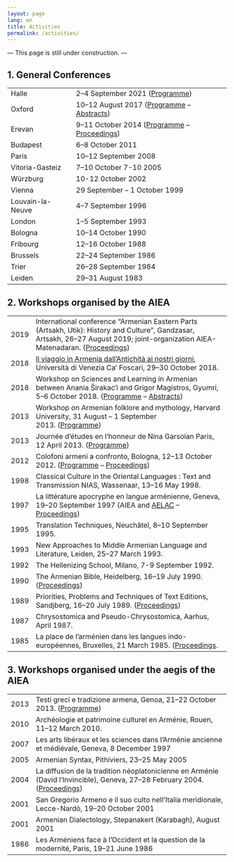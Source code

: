 ```yaml
---
layout: page
lang: en
title: Activities
permalink: /activities/
---
```

— This page is still under construction. —
## 1. General Conferences

| | |
|------|-------------|
|Halle|2–4 September 2021 ([Programme](/public/programme_halle_2021.pdf))|
|Oxford|10–12 August 2017 ([Programme](/public/programme_oxford_2017.pdf) – [Abstracts](/public/abstracts_oxford_2017.pdf))|
|Erevan|9–11 October 2014 ([Programme](/public/programme_erevan_2014.pdf) – [Proceedings](https://www.matenadaran.am/ftp/data/Banber-21.pdf))|
|Budapest|6–8 October 2011|
|Paris|10–12 September 2008|
|Vitoria-Gasteiz|7–10 October 7-10 2005|
|Würzburg|10-12 0ctober 2002|
|Vienna|29 September – 1 October 1999|
|Louvain-la-Neuve|4–7 September 1996|
|London|1–5 September 1993|
|Bologna|10–14 October 1990|
|Fribourg|12–16 October 1988|
|Brussels|22–24 September 1986|
|Trier|26–28 September 1984|
|Leiden|29–31 August 1983|



## 2. Workshops organised by the AIEA

| | |
|------|-------------|
|2019|International conference “Armenian Eastern Parts (Artsakh, Utik): History and Culture”, Gandzasar, Artsakh, 26–27 August 2019; joint-organization AIEA-Matenadaran. ([Proceedings](https://www.matenadaran.am/ftp/data/Banber-29.pdf))|
|2018|[Il viaggio in Armenia dall’Antichità ai nostri giorni](https://www.unive.it/data/33113/1/23655), Università di Venezia Ca’ Foscari, 29–30 October 2018.|
|2018|Workshop on Sciences and Learning in Armenian between Anania Širakac‘i and Grigor Magistros, Gyumri, 5–6 October 2018. ([Programme](/public/programme_gyumri_2018.pdf) – [Abstracts](/public/abstracts_gyumri_2018.pdf))|
|2013|Workshop on Armenian folklore and mythology, Harvard University, 31 August – 1 September 2013. ([Programme](/public/programme_harvard_2013.pdf))|
|2013|Journée d’études en l’honneur de Nina Garsoïan Paris, 12 April 2013. ([Programme](/public/programme_paris_2013.pdf))|
|2012|Colofoni armeni a confronto, Bologna, 12–13 October 2012. ([Programme](/public/programme_bologna_2012.pdf) – [Proceedings](https://www.orientaliachristiana.it/orientalia-christiana-analecta.htm#:~:text=299.%20Anna,pp.%20454%2C%20%E2%82%AC%2043%2C00))|
|1998|Classical Culture in the Oriental Languages : Text and Transmission NIAS, Wassenaar, 13–16 May 1998.|
|1997|La littérature apocryphe en langue arménienne, Geneva, 19–20 September 1997 (AIEA and [AELAC](http://www2.unil.ch/aelac/) – [Proceedings](https://www.zebre.ch/edznet/index.htm))|
|1995|Translation Techniques, Neuchâtel, 8–10 September 1995.|
|1993|New Approaches to Middle Armenian Language and Literature, Leiden, 25–27 March 1993.|
|1992|The Hellenizing School, Milano, 7-9 September 1992.|
|1990|The Armenian Bible, Heidelberg, 16–19 July 1990. ([Proceedings](https://www.peeters-leuven.be/detail.php?search_key=9781555405977&series_number_str=12&lang=en))|
|1989|Priorities, Problems and Techniques of Text Editions, Sandjberg, 16–20 July 1989. ([Proceedings](http://en.unipress.dk/udgivelser/a/armenian-texts,-tasks-and-tools/))|
|1987|Chrysostomica and Pseudo-Chrysostomica, Aarhus, April 1987.|
|1985|La place de l’arménien dans les langues indo-européennes, Bruxelles, 21 March 1985. ([Proceedings](https://www.peeters-leuven.be/detail.php?search_key=9789068310498&series_number_str=3&lang=en).|

## 3.  Workshops organised under the aegis of the AIEA

|   |   |
|---|---|
|2013|Testi greci e tradizione armena, Genoa, 21–22 October 2013. ([Programme](/public/programme_genova_2013.pdf))|
|2010|Archéologie et patrimoine culturel en Arménie, Rouen, 11–12 March 2010.|
|2007|Les arts libéraux et les sciences dans l’Arménie ancienne et médiévale, Geneva, 8 December 1997|
|2005|Armenian Syntax, Pithiviers, 23–25 May 2005|
|2004|La diffusion de la tradition néoplatonicienne en Arménie (David l’Invincible), Geneva, 27–28 February 2004. ([Proceedings](https://brill.com/edcollbook/title/12224))|
|2001|San Gregorio Armeno e il suo culto nell’Italia meridionale, Lecce-Nardò, 19–20 October 2001|
|2001|Armenian Dialectology, Stepanakert (Karabagh), August 2001|
|1986|Les Arméniens face à l’Occident et la question de la modernité, Paris, 19–21 June 1986|
